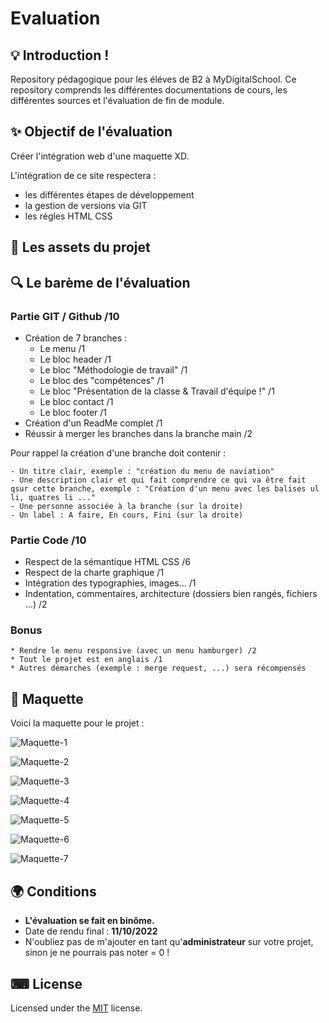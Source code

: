 # Evaluation


## 💡 Introduction !

Repository pédagogique pour les éléves de B2 à MyDigitalSchool.
Ce repository comprends les différentes documentations de cours, les différentes sources et l'évaluation de fin de module.

## ✨ Objectif de l'évaluation

Créer l'intégration web d'une maquette XD. 

L'intégration de ce site respectera : 
* les différentes étapes de développement 
* la gestion de versions via GIT
* les régles HTML CSS

## 🎈 Les assets du projet 

## 🔍 Le barème de l'évaluation

### Partie GIT / Github /10
- Création de 7 branches : 
    * Le menu /1
    * Le bloc header /1 
    * Le bloc "Méthodologie de travail" /1
    * Le bloc des "compétences" /1
    * Le bloc "Présentation de la classe & Travail d'équipe !" /1
    * Le bloc contact /1
    * Le bloc footer /1
- Création d'un ReadMe complet /1
- Réussir à merger les branches dans la branche main /2


Pour rappel la création d'une branche doit contenir :

    - Un titre clair, exemple : "création du menu de naviation"
    - Une description clair et qui fait comprendre ce qui va être fait qsur cette branche, exemple : "Création d'un menu avec les balises ul li, quatres li ..."
    - Une personne associée à la branche (sur la droite)
    - Un label : A faire, En cours, Fini (sur la droite)

### Partie Code /10
- Respect de la sémantique HTML CSS /6
- Respect de la charte graphique /1
- Intégration des typographies, images... /1
- Indentation, commentaires, architecture (dossiers bien rangés, fichiers ...) /2

### Bonus 
    * Rendre le menu responsive (avec un menu hamburger) /2
    * Tout le projet est en anglais /1
    * Autres démarches (exemple : merge request, ...) sera récompensés

## 💾 Maquette 

Voici la maquette pour le projet :

![Maquette-1](/eval/MDS-B2-Evaluation-Git/evaluation/maquette/1.PNG)

![Maquette-2](/eval/MDS-B2-Evaluation-Git/evaluation/maquette/2.PNG)


![Maquette-3](/eval/MDS-B2-Evaluation-Git/evaluation/maquette/3.PNG)


![Maquette-4](/eval/MDS-B2-Evaluation-Git/evaluation/maquette/4.PNG)


![Maquette-5](/eval/MDS-B2-Evaluation-Git/evaluation/maquette/5.PNG)

![Maquette-6](/eval/MDS-B2-Evaluation-Git/evaluation/maquette/6.PNG)

![Maquette-7](/eval/MDS-B2-Evaluation-Git/evaluation/maquette/7.PNG)




## 🌍 Conditions

- **L'évaluation se fait en binôme.**
- Date de rendu final : **11/10/2022**
- N'oubliez pas de m'ajouter en tant qu'**administrateur** sur votre projet, sinon je ne pourrais pas noter = 0 !

## ⌨ License
  
Licensed under the [MIT](LICENSE) license.
